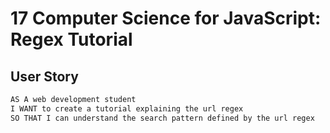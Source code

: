 # 17 Computer Science for JavaScript: Regex Tutorial

## User Story

```md
AS A web development student
I WANT to create a tutorial explaining the url regex
SO THAT I can understand the search pattern defined by the url regex
```
